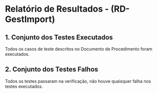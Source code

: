 # Relatório de Resultados - (RD-GestImport)

## 1. Conjunto dos Testes Executados

Todos os casos de teste descritos no Documento de Procedimento foram executados.

## 2. Conjunto dos Testes Falhos

Todos os testes passaram na verificação, não houve quaisquer falha nos testes executados.
